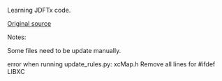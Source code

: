 Learning JDFTx code.

[Original source](https://github.com/shankar1729/jdftx)

Notes:

Some files need to be update manually.

error when running update_rules.py: xcMap.h
Remove all lines for #ifdef LIBXC



